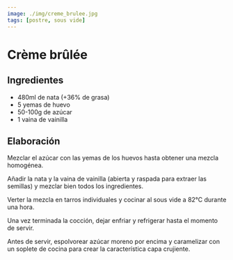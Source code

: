 ```yaml
---
image: ./img/creme_brulee.jpg
tags: [postre, sous vide]
---
```


# Crème brûlée

## Ingredientes

- 480ml de nata (+36% de grasa)
- 5 yemas de huevo
- 50-100g de azúcar
- 1 vaina de vainilla

## Elaboración

Mezclar el azúcar con las yemas de los huevos hasta obtener una mezcla homogénea.

Añadir la nata y la vaina de vainilla (abierta y raspada para extraer las semillas) y mezclar bien
todos los ingredientes.

Verter la mezcla en tarros individuales y cocinar al sous vide a 82°C durante una hora.

Una vez terminada la cocción, dejar enfriar y refrigerar hasta el momento de servir.

Antes de servir, espolvorear azúcar moreno por encima y caramelizar con un soplete de cocina para
crear la característica capa crujiente.
